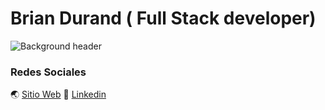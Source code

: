 # Brian Durand ( Full Stack developer)
![Background header](https://pbs.twimg.com/profile_banners/776786396430364672/1599429148/600x200)
### Redes Sociales
🌏 [Sitio Web](https://durandbrian.com/) 
🚀 [Linkedin](https://www.linkedin.com/in/durand18/)

